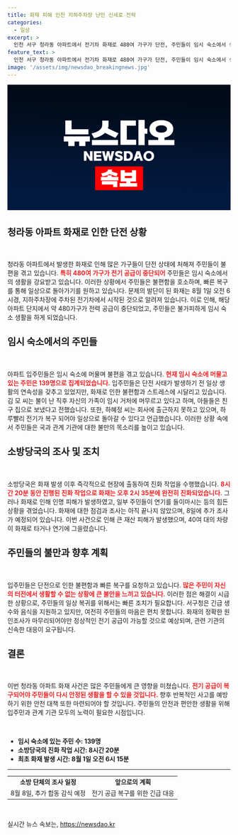```yaml
---
title: 화재 피해 인천 지하주차장 난민 신세로 전락
categories:
  - 일상
excerpt: >
  인천 서구 청라동 아파트에서 전기차 화재로 480여 가구가 단전, 주민들이 임시 숙소에서 생활 중입니다. 불편한 일상이 지속되는 가운데, 정전 복귀는 주말로 예상되며 주민들의 불만이 쏟아지고 있습니다.
feature_text: >
  인천 서구 청라동 아파트에서 전기차 화재로 480여 가구가 단전, 주민들이 임시 숙소에서 생활 중입니다. 불편한 일상이 지속되는 가운데, 정전 복귀는 주말로 예상되며 주민들의 불만이 쏟아지고 있습니다.
image: '/assets/img/newsdao_breakingnews.jpg'
---
```


<p><img src="/assets/img/newsdao_breakingnews.jpg" alt="firstkoreanews 속보" /></p>

<h2 data-ke-size="size26">청라동 아파트 화재로 인한 단전 상황</h2>

<p data-ke-size="size16">&nbsp;</p>

<p>청라동 아파트에서 발생한 화재로 인해 많은 가구들이 단전 상태에 처해져 주민들이 불편을 겪고 있습니다. <b><span style="color: #ee2323;">특히 480여 가구가 전기 공급이 중단되어</span></b> 주민들은 임시 숙소에서의 생활을 강요받고 있습니다. 이러한 상황에서 주민들은 불편함을 호소하며, 빠른 복구를 통해 일상으로 돌아가기를 원하고 있습니다. 문제의 발단이 된 화재는 8월 1일 오전 6시경, 지하주차장에 주차된 전기차에서 시작된 것으로 알려져 있습니다. 이로 인해, 해당 아파트 단지에서 약 480가구가 전력 공급이 중단되었고, 주민들은 불가피하게 임시 숙소 생활을 하게 되었습니다. </p>

<h2 data-ke-size="size26">임시 숙소에서의 주민들</h2>

<p data-ke-size="size16">&nbsp;</p>

<p>아파트 입주민들은 임시 숙소에 머물며 불편을 겪고 있습니다. <b><span style="color: #ee2323;">현재 임시 숙소에 머물고 있는 주민은 139명으로 집계되었습니다.</span></b> 입주민들은 단전 사태가 발생하기 전 일상 생활의 연속성을 갖추고 있었지만, 화재로 인한 불편함과 스트레스에 시달리고 있습니다. 김 모 씨는 불이 난 직후 자신의 가족이 임시 거처에 머무르고 있다고 하며, 아들들은 친구 집으로 보냈다고 전했습니다. 또한, 하혜정 씨는 회사에 출근하지 못하고 있으며, 하루빨리 전기가 복구 되어야 일상으로 돌아갈 수 있다고 언급했습니다. 이러한 상황 속에서 주민들은 국과 관계 기관에 대한 불만의 목소리를 높이고 있습니다.</p>

<h2 data-ke-size="size26">소방당국의 조사 및 조치</h2>

<p data-ke-size="size16">&nbsp;</p>

<p>소방당국은 화재 발생 이후 즉각적으로 현장에 출동하여 진화 작업을 수행했습니다. <b><span style="color: #ee2323;">8시간 20분 동안 진행된 진화 작업으로 화재는 오후 2시 35분에 완전히 진화되었습니다.</span></b> 그러나 화재로 인해 인명 피해가 발생하였고, 일부 주민들이 연기를 들이마시는 등의 힘든 상황을 겪었습니다. 화재에 대한 점검과 조사는 아직 끝나지 않았으며, 8일에 추가 조사가 예정되어 있습니다. 이번 사건으로 인해 큰 재산 피해가 발생했으며, 40여 대의 차량이 화재로 타거나 연기에 그을렸습니다. </p>

<h2 data-ke-size="size26">주민들의 불만과 향후 계획</h2>

<p data-ke-size="size16">&nbsp;</p>

<p>입주민들은 단전으로 인한 불편함과 빠른 복구를 요청하고 있습니다. <b><span style="color: #ee2323;">많은 주민이 자신의 터전에서 생활할 수 없는 상황에 큰 불안을 느끼고 있습니다.</span></b> 이러한 점은 해결이 시급한 상황으로, 주민들의 일상 복귀를 위해서는 빠른 조치가 필요합니다. 서구청은 긴급 생수와 음식을 지원하고 있지만, 여전히 주민들의 마음은 편치 못합니다. 화재의 정확한 원인조사가 마무리되어야만 정상적인 전기 공급이 가능할 것으로 예상되며, 관련 기관의 신속한 대응이 요구됩니다.</p>

<h2 data-ke-size="size26">결론</h2>

<p data-ke-size="size16">&nbsp;</p>

<p>이번 청라동 아파트 화재 사건은 많은 주민들에게 큰 영향을 미쳤습니다. <b><span style="color: #ee2323;">전기 공급이 복구되어야 주민들이 다시 안정된 생활을 할 수 있을 것입니다.</span></b> 향후 반복적인 사고를 예방하기 위한 안전 대책 또한 마련되어야 할 것입니다. 주민들의 안전과 편안한 생활을 위해 입주민과 관계 기관 모두의 노력이 필요한 시점입니다. </p>

<p data-ke-size="size16">&nbsp;</p>

<ul>
  <li><b>임시 숙소에 있는 주민 수: 139명</b></li>
  <li><b>소방당국의 진화 작업 시간: 8시간 20분</b></li>
  <li><b>최초 화재 발생 시간: 8월 1일 오전 6시 15분</b></li>
</ul>

<hr />

<table>
  <tr>
    <td style="text-align: center; height: 17px;"><b>소방 단체의 조사 일정</b></td>
    <td style="text-align: center; height: 17px;"><b>앞으로의 계획</b></td>
  </tr>
  <tr>
    <td style="text-align: center; height: 17px;">8월 8일, 추가 합동 감식 예정</td>
    <td style="text-align: center; height: 17px;">전기 공급 복구를 위한 긴급 대응</td>
  </tr>
</table>

<p data-ke-size="size16">&nbsp;</p>
실시간 뉴스 속보는, <a href="https://newsdao.kr" rel="dofollow">https://newsdao.kr</a>


